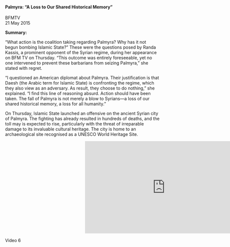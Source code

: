 <h4>Palmyra: “A Loss to Our Shared Historical Memory”</h4>

BFMTV  
21 May 2015  

<b>Summary:</b>

“What action is the coalition taking regarding Palmyra? Why has it not begun bombing Islamic State?” These were the questions posed by Randa Kassis, a prominent opponent of the Syrian regime, during her appearance on BFM TV on Thursday. “This outcome was entirely foreseeable, yet no one intervened to prevent these barbarians from seizing Palmyra,” she stated with regret.

“I questioned an American diplomat about Palmyra. Their justification is that Daesh (the Arabic term for Islamic State) is confronting the regime, which they also view as an adversary. As result, they choose to do nothing,” she explained. “I find this line of reasoning absurd. Action should have been taken. The fall of Palmyra is not merely a blow to Syrians—a loss of our shared historical memory, a loss for all humanity.”

On Thursday, Islamic State launched an offensive on the ancient Syrian city of Palmyra. The fighting has already resulted in hundreds of deaths, and the toll may is expected to rise, particularly with the threat of irreparable damage to its invaluable cultural heritage. The city is home to an archaeological site recognised as a UNESCO World Heritage Site.

<p></p>
<center>
<div style="position:relative;width: 520px;height: 300px;"><iframe src="https://iframe.mediadelivery.net/play/455361/207ff757-d173-4170-a46b-926f3ef2f62f" loading="lazy" style="border:0;position:absolute;top:0;height:100%;width:100%;" allow="accelerometer;gyroscope;autoplay;encrypted-media;picture-in-picture;" allowfullscreen="true"></iframe></div>
</center>  

<p></p>

Video 6


